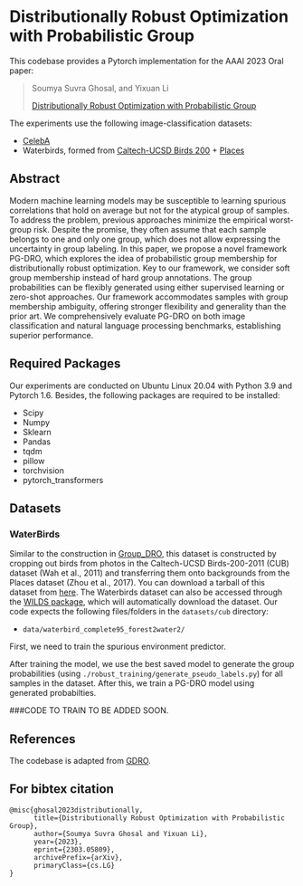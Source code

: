 # Distributionally Robust Optimization with Probabilistic Group
This codebase provides a Pytorch implementation for the AAAI 2023 Oral paper:

> Soumya Suvra Ghosal, and Yixuan Li
>
> [Distributionally Robust Optimization with Probabilistic Group]()

The experiments use the following image-classification datasets:
- [CelebA](http://mmlab.ie.cuhk.edu.hk/projects/CelebA.html)
- Waterbirds, formed from [Caltech-UCSD Birds 200](http://www.vision.caltech.edu/visipedia/CUB-200.html) + [Places](http://places2.csail.mit.edu/)

<!-- - [MultiNLI](https://www.nyu.edu/projects/bowman/multinli/) -->

## Abstract
Modern machine learning models may be susceptible to learning spurious correlations that hold on average but not for the atypical group of samples. To address the problem, previous approaches minimize the empirical worst-group risk. Despite the promise, they often assume that each sample belongs to one and only one group, which does not allow expressing the uncertainty in group labeling. In this paper, we propose a novel framework PG-DRO, which explores the idea of probabilistic group membership for distributionally robust optimization. Key to our framework, we consider soft group membership instead of hard group annotations. The group probabilities can be flexibly generated using either supervised learning or zero-shot approaches. Our framework accommodates samples with group membership ambiguity, offering stronger flexibility and generality than the prior art. We comprehensively evaluate PG-DRO on both image classification and natural language processing benchmarks, establishing superior performance.

## Required Packages
Our experiments are conducted on Ubuntu Linux 20.04 with Python 3.9 and Pytorch 1.6. Besides, the following packages are required to be installed:
* Scipy
* Numpy
* Sklearn
* Pandas
* tqdm
* pillow
* torchvision
* pytorch_transformers

## Datasets

### WaterBirds
Similar to the construction in [Group_DRO](https://github.com/kohpangwei/group_DRO), this dataset is constructed by cropping out birds from photos in the Caltech-UCSD Birds-200-2011 (CUB) dataset (Wah et al., 2011) and transferring them onto backgrounds from the Places dataset (Zhou et al., 2017). You can download a tarball of this dataset from [here](https://nlp.stanford.edu/data/dro/waterbird_complete95_forest2water2.tar.gz). The Waterbirds dataset can also be accessed through the [WILDS package](https://github.com/p-lambda/wilds), which will automatically download the dataset. Our code expects the following files/folders in the `datasets/cub` directory:

- `data/waterbird_complete95_forest2water2/`

First, we need to train the spurious environment predictor.

After training the model, we use the best saved model to generate the group probabilities (using `./robust_training/generate_pseudo_labels.py`) for all samples in the dataset. After this, we train a PG-DRO model using generated probabilties. 

<!--The following code assumes that the generated probabilities are saved in `./robust_training/pseudo_waterbirds_valfrac_1.npy`. A sample command to run PG-DRO on Waterbirds is:

`cd ./robust_training`

`python run_expt.py -s confounder -d CUB -t waterbird_complete95 -c forest2water2 --lr 1e-05 --batch_size 128 --weight_decay 1 --model resnet50 --n_epochs 300 --reweight_groups --robust --gamma 0.1 --generalization_adjustment 2 --allow_test --pseudo_label pseudo_waterbirds_valfrac_1` -->

###CODE TO TRAIN TO BE ADDED SOON.
  
## References
The codebase is adapted from [GDRO](https://github.com/kohpangwei/group_DRO).


## For bibtex citation 

```
@misc{ghosal2023distributionally,
      title={Distributionally Robust Optimization with Probabilistic Group}, 
      author={Soumya Suvra Ghosal and Yixuan Li},
      year={2023},
      eprint={2303.05809},
      archivePrefix={arXiv},
      primaryClass={cs.LG}
}
```
